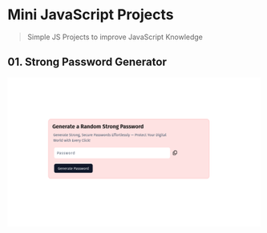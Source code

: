 # Mini JavaScript Projects

> Simple JS Projects to improve JavaScript Knowledge

## 01. Strong Password Generator

![](./images/pass-generator.png)
